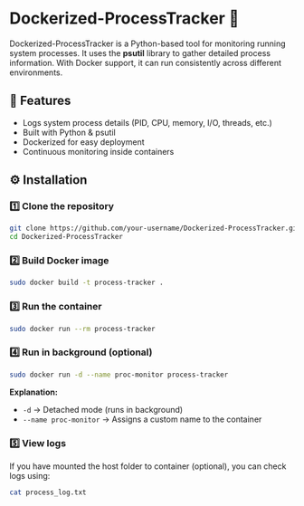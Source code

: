 # Dockerized-ProcessTracker 🐳

Dockerized-ProcessTracker is a Python-based tool for monitoring running system processes. It uses the **psutil** library to gather detailed process information. With Docker support, it can run consistently across different environments.

## 🚀 Features

* Logs system process details (PID, CPU, memory, I/O, threads, etc.)
* Built with Python & psutil
* Dockerized for easy deployment
* Continuous monitoring inside containers

## ⚙️ Installation

### 1️⃣ Clone the repository

```bash
git clone https://github.com/your-username/Dockerized-ProcessTracker.git
cd Dockerized-ProcessTracker
```

### 2️⃣ Build Docker image

```bash
sudo docker build -t process-tracker .
```

### 3️⃣ Run the container

```bash
sudo docker run --rm process-tracker
```

### 4️⃣ Run in background (optional)

```bash
sudo docker run -d --name proc-monitor process-tracker
```

**Explanation:**

* `-d` → Detached mode (runs in background)
* `--name proc-monitor` → Assigns a custom name to the container

### 5️⃣ View logs

If you have mounted the host folder to container (optional), you can check logs using:

```bash
cat process_log.txt
```

